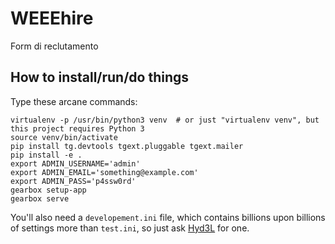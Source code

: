 # WEEEhire

Form di reclutamento

## How to install/run/do things

Type these arcane commands:

```Shell
virtualenv -p /usr/bin/python3 venv  # or just "virtualenv venv", but this project requires Python 3
source venv/bin/activate
pip install tg.devtools tgext.pluggable tgext.mailer
pip install -e .
export ADMIN_USERNAME='admin'
export ADMIN_EMAIL='something@example.com'
export ADMIN_PASS='p4ssw0rd'
gearbox setup-app
gearbox serve
```

You'll also need a `developement.ini` file, which contains billions upon 
billions of settings more than `test.ini`, so just ask [Hyd3L](https://github.com/Hyd3L)
for one.
